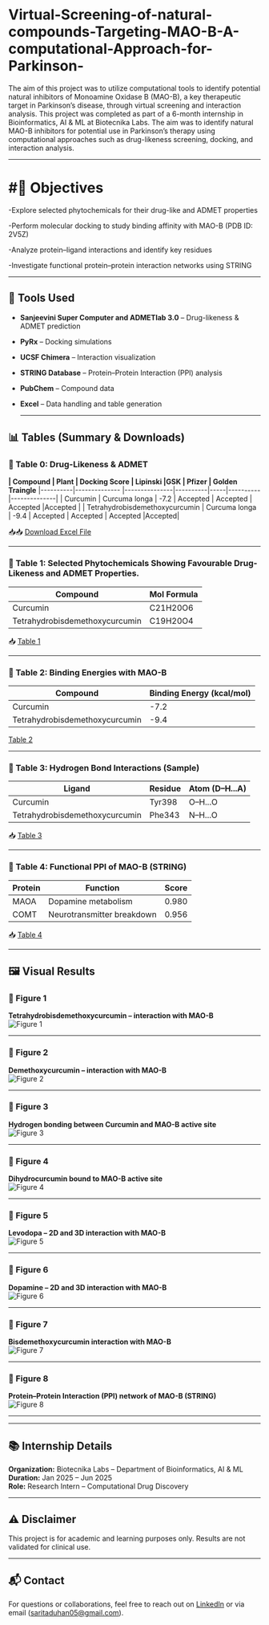 # Virtual-Screening-of-natural-compounds-Targeting-MAO-B-A-computational-Approach-for-Parkinson-
The aim of this project was to utilize computational tools to identify potential natural inhibitors of Monoamine Oxidase B (MAO-B), a key therapeutic target in Parkinson’s disease, through virtual screening and interaction analysis.
This project was completed as part of a 6-month internship in Bioinformatics, AI & ML at Biotecnika Labs. The aim was to identify natural MAO-B inhibitors for potential use in Parkinson’s therapy using computational approaches such as drug-likeness screening, docking, and interaction analysis.

---

# #📌 Objectives

-Explore selected phytochemicals for their drug-like and ADMET properties

-Perform molecular docking to study binding affinity with MAO-B (PDB ID: 2V5Z)

-Analyze protein–ligand interactions and identify key residues

-Investigate functional protein–protein interaction networks using STRING

---
## 🧪 Tools Used

- **Sanjeevini Super Computer and ADMETlab 3.0** – Drug-likeness & ADMET prediction  
- **PyRx** – Docking simulations  
- **UCSF Chimera** – Interaction visualization  
- **STRING Database** – Protein–Protein Interaction (PPI) analysis  
- **PubChem** – Compound data  
- **Excel** – Data handling and table generation

  ---

## 📊 Tables (Summary & Downloads)

### 🔹 Table 0: Drug-Likeness & ADMET 
**| Compound |    Plant    | Docking Score |  Lipinski |GSK | Pfizer | Golden Traingle**
|----------|-------------- |---------------|----------|-----|----------|--------------|
| Curcumin | Curcuma longa | -7.2         | Accepted |  Accepted | Accepted |Accepted     |
| Tetrahydrobisdemethoxycurcumin | Curcuma longa | -9.4 | Accepted |  Accepted | Accepted |Accepted|


📥📥 [Download Excel File](results/table/ADMET_DrugLikeness.xlsx)

----

### 🔹 Table 1: Selected Phytochemicals Showing Favourable Drug-Likeness and ADMET Properties.
     

| Compound   | Mol Formula |
|------------|----------------------------|
| Curcumin   | C21H20O6                      |
|Tetrahydrobisdemethoxycurcumin  | C19H20O4 |

📥 [Table 1](results/table/table1.png)

----
### 🔹 Table 2: Binding Energies with MAO-B

| Compound   | Binding Energy (kcal/mol) |
|------------|----------------------------|
| Curcumin   | -7.2                       |
|Tetrahydrobisdemethoxycurcumin  | -9.4 |

[Table 2](results/table/table2.png)

---

### 🔹 Table 3: Hydrogen Bond Interactions (Sample)

| Ligand    | Residue | Atom (D–H...A) |
|-----------|---------|----------------|
| Curcumin  | Tyr398  | O–H...O        |
| Tetrahydrobisdemethoxycurcumin  | Phe343  | N–H...O        |

📥 [Table 3](results/table/table3.png)

---

### 🔹 Table 4: Functional PPI of MAO-B (STRING)

| Protein | Function                   | Score |
|---------|----------------------------|-------|
| MAOA    | Dopamine metabolism        | 0.980 |
| COMT    | Neurotransmitter breakdown | 0.956 |

📥 [Table 4](results/table/table4.png)

----
## 🖼️ Visual Results

### 🔹 Figure 1  
**Tetrahydrobisdemethoxycurcumin – interaction with MAO-B**  
![Figure 1](results/images/image1.png)

---

### 🔹 Figure 2  
**Demethoxycurcumin – interaction with MAO-B**  
![Figure 2](results/images/image2.png)

---

### 🔹 Figure 3  
**Hydrogen bonding between Curcumin and MAO-B active site**  
![Figure 3](results/images/image3.png)


---

### 🔹 Figure 4  
**Dihydrocurcumin bound to MAO-B active site**  
![Figure 4](results/images/image4.png)

---

### 🔹 Figure 5  
**Levodopa – 2D and 3D interaction with MAO-B**  
![Figure 5](results/images/image5.png)

---

### 🔹 Figure 6  
**Dopamine – 2D and 3D interaction with MAO-B**  
![Figure 6](results/images/image6.png)

---

### 🔹 Figure 7  
**Bisdemethoxycurcumin interaction with MAO-B**  
![Figure 7](results/images/image7.png)

---

### 🔹 Figure 8  
**Protein–Protein Interaction (PPI) network of MAO-B (STRING)**  
![Figure 8](results/images/image8.png)

---


---

## 📚 Internship Details

**Organization:** Biotecnika Labs – Department of Bioinformatics, AI & ML  
**Duration:** Jan 2025 – Jun 2025  
**Role:** Research Intern – Computational Drug Discovery  

---

## ⚠️ Disclaimer

This project is for academic and learning purposes only. Results are not validated for clinical use.

---

## 📬 Contact

For questions or collaborations, feel free to reach out on [LinkedIn](www.linkedin.com/in/sarita-duhan-a13886292) or via email (saritaduhan05@gmail.com).
